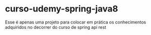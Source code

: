 # curso-udemy-spring-java8
Esse é apenas uma projeto para colocar em prática os conhecimentos adquiridos no decorrer do curso de spring api rest
